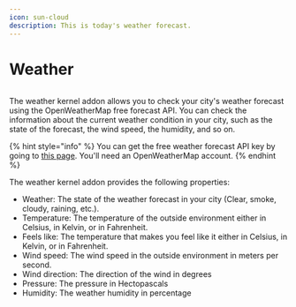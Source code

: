 ```yaml
---
icon: sun-cloud
description: This is today's weather forecast.
---
```


# Weather

<figure><img src="https://github.com/Aptivi-Stable-Docs/nks-manual-0.1.0/blob/main/.gitbook/assets/041-weather.png" alt=""><figcaption></figcaption></figure>

The weather kernel addon allows you to check your city's weather forecast using the OpenWeatherMap free forecast API. You can check the information about the current weather condition in your city, such as the state of the forecast, the wind speed, the humidity, and so on.

{% hint style="info" %}
You can get the free weather forecast API key by going to [this page](https://home.openweathermap.org/api_keys). You'll need an OpenWeatherMap account.
{% endhint %}

The weather kernel addon provides the following properties:

* Weather: The state of the weather forecast in your city (Clear, smoke, cloudy, raining, etc.).
* Temperature: The temperature of the outside environment either in Celsius, in Kelvin, or in Fahrenheit.
* Feels like: The temperature that makes you feel like it either in Celsius, in Kelvin, or in Fahrenheit.
* Wind speed: The wind speed in the outside environment in meters per second.
* Wind direction: The direction of the wind in degrees
* Pressure: The pressure in Hectopascals
* Humidity: The weather humidity in percentage
